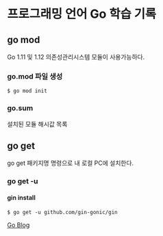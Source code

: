 # 프로그래밍 언어 Go 학습 기록

## go mod
Go 1.11 및 1.12 의존성관리시스템 모듈이 사용가능하다.

### go.mod 파일 생성
```
$ go mod init
```

### go.sum
설치된 모듈 해시값 목록

## go get
go get 패키지명 명령으로 내 로컬 PC에 설치한다.

### go get -u 

#### gin install

```
$ go get -u github.com/gin-gonic/gin
```


[Go Blog](https://blog.golang.org/using-go-modules)